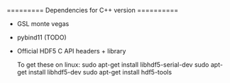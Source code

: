 ========= Dependencies for C++ version ==========

- GSL monte vegas

- pybind11 (TODO)

- Official HDF5 C API headers + library

	To get these on linux:
	sudo apt-get install libhdf5-serial-dev
	sudo apt-get install libhdf5-dev 
	sudo apt-get install hdf5-tools
	

